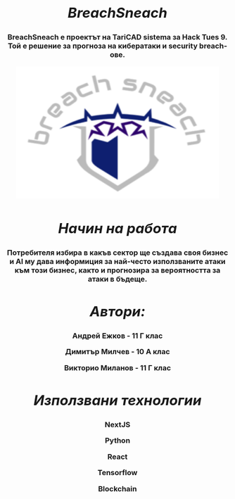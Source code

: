 ## ***<h2 align="center">BreachSneach***</h1> 
<h3 align="center">BreachSneach е проектът на TariCAD sistema за Hack Tues 9. Той е решение за прогноза на кибератаки и security breach-ове.


<p align="center">
  <img width="460" height="300" src="logo.png">
</p>

## ***<h2 align="center">Начин на работа***</h1> 
<h3 align="center">Потребителя избира в какъв сектор ще създава своя бизнес и AI му дава информиция за най-често използваните атаки към този бизнес, както и прогнозира за вероятността за атаки в бъдеще.

## ***<h2 align="center">Автори:***</h1> 

<h3 align="center">Андрей Ежков - 11 Г клас

Димитър Милчев - 10 А клас

Викторио Миланов - 11 Г клас

## ***<h2 align="center">Използвани технологии***</h1> 


<h3 align="center">NextJS

Python

React

Tensorflow

Blockchain
    

